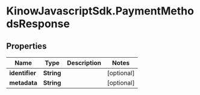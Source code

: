 # KinowJavascriptSdk.PaymentMethodsResponse

## Properties
Name | Type | Description | Notes
------------ | ------------- | ------------- | -------------
**identifier** | **String** |  | [optional] 
**metadata** | **String** |  | [optional] 


